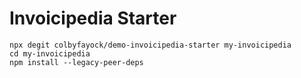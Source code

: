 # Invoicipedia Starter

```
npx degit colbyfayock/demo-invoicipedia-starter my-invoicipedia
cd my-invoicipedia
npm install --legacy-peer-deps
```

